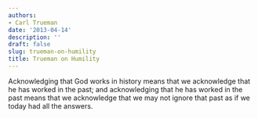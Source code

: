 ```yaml
---
authors:
- Carl Trueman
date: '2013-04-14'
description: ''
draft: false
slug: trueman-on-humility
title: Trueman on Humility
---
```

Acknowledging that God works in history means that we acknowledge that he has worked in the past; and acknowledging that he has worked in the past means that we acknowledge that we may not ignore that past as if we today had all the answers.



